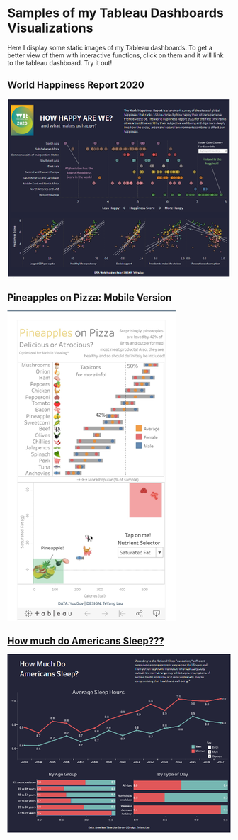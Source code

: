 # Samples of my Tableau Dashboards Visualizations

Here I display some static images of my Tableau dashboards. To get a better view of them with interactive functions, click on them and it will link to the tableau dashboard. Try it out!

## World Happiness Report 2020
[![](/images/World_Happiness_Report.png)](https://public.tableau.com/profile/teyang.lau#!/vizhome/HowHappyAreWe_15897258564380/Dashboard1)

## Pineapples on Pizza: Mobile Version
<a href="https://public.tableau.com/profile/teyang.lau#!/vizhome/PizzaonPineapples/Dashboard2"><img src='images/pineapples.jpg' height = 700>

## How much do Americans Sleep???
[![](/images/Americans_Sleep.png)](https://public.tableau.com/profile/teyang.lau#!/vizhome/HowMuchDoAmericansSleep_15896996918370/Dashboard1?publish=yes)
